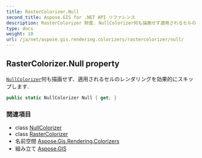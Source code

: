 ```yaml
---
title: RasterColorizer.Null
second_title: Aspose.GIS for .NET API リファレンス
description: RasterColorizer 財産. NullColorizer何も描画せず適用されるセルのレンダリングを効果的にスキップします.
type: docs
weight: 10
url: /ja/net/aspose.gis.rendering.colorizers/rastercolorizer/null/
---
```

## RasterColorizer.Null property

[`NullColorizer`](../../nullcolorizer/)何も描画せず、適用されるセルのレンダリングを効果的にスキップします.

```csharp
public static NullColorizer Null { get; }
```

### 関連項目

* class [NullColorizer](../../nullcolorizer/)
* class [RasterColorizer](../)
* 名前空間 [Aspose.Gis.Rendering.Colorizers](../../rastercolorizer/)
* 組み立て [Aspose.GIS](../../../)


